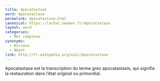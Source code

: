 ```yaml
---
title: Apocatastase
word: Apocatastase
permalink: Apocatastase.html
canonical: https://lachal.neamar.fr/Apocatastase
layout: word
categories:
  - Mot complexe
synonyms:
  - Nirvana
  - Néant
link: http://fr.wikipedia.org/wiki/Apocatastase
---
```


Apocatastase est la transcription du terme grec apocatastasis, qui signifie la restauration dans l’état original ou primordial.

